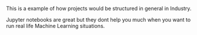 This is a example of how projects would be structured in general in Industry.

Jupyter notebooks are great but they dont help you much when you want to run 
real life Machine Learning situations.